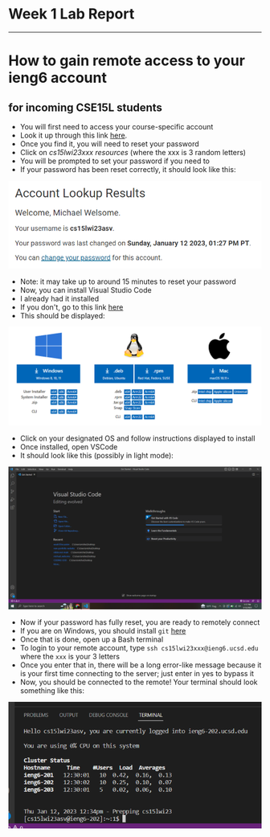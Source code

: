 # Week 1 Lab Report
---
# How to gain remote access to your ieng6 account
## for incoming CSE15L students
* You will first need to access your course-specific account
* Look it up through this link [here](https://sdacs.ucsd.edu/~icc/index.php).
* Once you find it, you will need to reset your password 
* Click on *cs15lwi23xxx resources* (where the xxx is 3 random letters)
* You will be prompted to set your password if you need to
* If your password has been reset correctly, it should look like this:

![Image](account.png)

* Note: it may take up to around 15 minutes to reset your password
* Now, you can install Visual Studio Code
* I already had it installed
* If you don't, go to this link [here](https://code.visualstudio.com/download)
* This should be displayed:

![Image](installvscode.png)

* Click on your designated OS and follow instructions displayed to install
* Once installed, open VSCode
* It should look like this (possibly in light mode):

![Image](vscode.png)

* Now if your password has fully reset, you are ready to remotely connect
* If you are on Windows, you should install `git` [here](https://git-scm.com/downloads)
* Once that is done, open up a Bash terminal
* To login to your remote account, type `ssh cs15lwi23xxx@ieng6.ucsd.edu` where the `xxx` is your 3 letters
* Once you enter that in, there will be a long error-like message because it is your first time connecting to the server; just enter in yes to bypass it
* Now, you should be connected to the remote! Your terminal should look something like this:

![Image](login.png)
